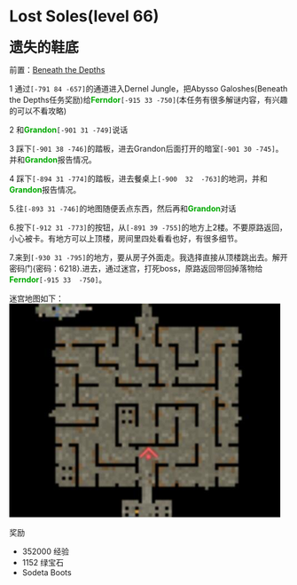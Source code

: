 
# Lost Soles(level 66)
<span style="font-size: 25px;">**遗失的鞋底**</span>

前置：[Beneath the Depths](/quests/lvl51-60/level%2060%20-%20beneath%20the%20depths.html)

1 通过`[-791 84 -657]`的通道进入Dernel Jungle，把Abysso Galoshes(Beneath the Depths任务奖励)给<font color=00AA00>**Ferndor**</font>`[-915 33 -750]`(本任务有很多解谜内容，有兴趣的可以不看攻略)

2 和<font color=00AA00>**Grandon**</font>`[-901 31 -749]`说话

3 踩下`[-901 38 -746]`的踏板，进去Grandon后面打开的暗室`[-901 30 -745]`。并和<font color=00AA00>**Grandon**</font>报告情况。

4 踩下`[-894 31 -774]`的踏板，进去餐桌上`[-900  32  -763]`的地洞，并和<font color=00AA00>**Grandon**</font>报告情况。

5.往`[-893 31 -746]`的地图随便丢点东西，然后再和<font color=00AA00>**Grandon**</font>对话

6.按下`[-912 31 -773]`的按钮，从`[-891 39 -755]`的地方上2楼。不要原路返回，小心被卡。有地方可以上顶楼，房间里四处看看也好，有很多细节。

7.来到`[-930 31 -795]`的地方，要从房子外面走。我选择直接从顶楼跳出去。解开密码门{密码：6218}.进去，通过迷宫，打死boss，原路返回带回掉落物给<font color=00AA00>**Ferndor**</font>`[-915 33  -750]`。

迷宫地图如下：
![](/assets/img/lvl66-1.jpg)

奖励
+ 352000 经验
+ 1152 绿宝石
+ Sodeta Boots